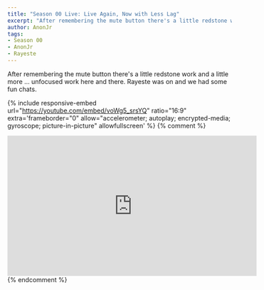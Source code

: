 ```yaml
---
title: "Season 00 Live: Live Again, Now with Less Lag"
excerpt: "After remembering the mute button there's a little redstone work and a little more ... unfocused work here and there. Rayeste was on and we had some fun chats."
author: AnonJr
tags:
- Season 00
- AnonJr
- Rayeste
---
```


After remembering the mute button there's a little redstone work and a little more ... unfocused work here and there. Rayeste was on and we had some fun chats.

{% include responsive-embed url="https://youtube.com/embed/voWg5_srsYQ" ratio="16:9" extra='frameborder="0" allow="accelerometer; autoplay; encrypted-media; gyroscope; picture-in-picture" allowfullscreen' %}
{% comment %}
<iframe width="560" height="315" src="https://youtube.com/embed/voWg5_srsYQ" frameborder="0" allow="accelerometer; autoplay; encrypted-media; gyroscope; picture-in-picture" allowfullscreen></iframe>
{% endcomment %}